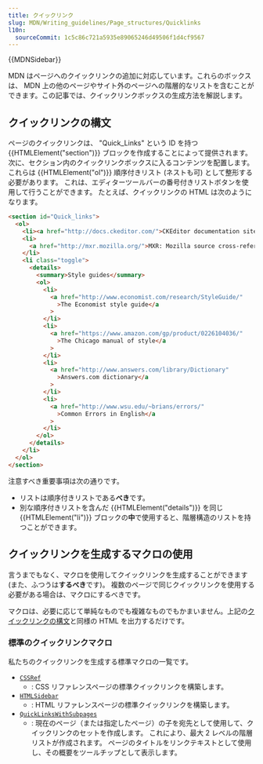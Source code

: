 ```yaml
---
title: クイックリンク
slug: MDN/Writing_guidelines/Page_structures/Quicklinks
l10n:
  sourceCommit: 1c5c86c721a5935e89065246d49506f1d4cf9567
---
```


{{MDNSidebar}}

MDN はページへのクイックリンクの追加に対応しています。これらのボックスは、 MDN 上の他のページやサイト外のページへの階層的なリストを含むことができます。この記事では、クイックリンクボックスの生成方法を解説します。

## クイックリンクの構文

ページのクイックリンクは、 "Quick_Links" という ID を持つ {{HTMLElement("section")}} ブロックを作成することによって提供されます。
次に、セクション内のクイックリンクボックスに入るコンテンツを配置します。
これらは {{HTMLElement("ol")}} 順序付きリスト (ネストも可) として整形する必要があります。
これは、エディターツールバーの番号付きリストボタンを使用して行うことができます。
たとえば、クイックリンクの HTML は次のようになります。

```html
<section id="Quick_links">
  <ol>
    <li><a href="http://docs.ckeditor.com/">CKEditor documentation site</a></li>
    <li>
      <a href="http://mxr.mozilla.org/">MXR: Mozilla source cross-reference</a>
    </li>
    <li class="toggle">
      <details>
        <summary>Style guides</summary>
        <ol>
          <li>
            <a href="http://www.economist.com/research/StyleGuide/"
              >The Economist style guide</a
            >
          </li>
          <li>
            <a href="https://www.amazon.com/gp/product/0226104036/"
              >The Chicago manual of style</a
            >
          </li>
          <li>
            <a href="http://www.answers.com/library/Dictionary"
              >Answers.com dictionary</a
            >
          </li>
          <li>
            <a href="http://www.wsu.edu/~brians/errors/"
              >Common Errors in English</a
            >
          </li>
        </ol>
      </details>
    </li>
  </ol>
</section>
```

注意すべき重要事項は次の通りです。

- リストは順序付きリストである**べき**です。
- 別な順序付きリストを含んだ {{HTMLElement("details")}} を同じ {{HTMLElement("li")}} ブロックの**中**で使用すると、階層構造のリストを持つことができます。

## クイックリンクを生成するマクロの使用

言うまでもなく、マクロを使用してクイックリンクを生成することができます (また、ふつうは**するべき**です)。
複数のページで同じクイックリンクを使用する必要がある場合は、マクロにするべきです。

マクロは、必要に応じて単純なものでも複雑なものでもかまいません。上記の[クイックリンクの構文](#クイックリンクの構文)と同様の HTML を出力するだけです。

### 標準のクイックリンクマクロ

私たちのクイックリンクを生成する標準マクロの一覧です。

- [`CSSRef`](https://github.com/mdn/yari/blob/main/kumascript/macros/CSSRef.ejs)
  - : CSS リファレンスページの標準クイックリンクを構築します。
- [`HTMLSidebar`](https://github.com/mdn/yari/blob/main/kumascript/macros/HTMLSidebar.ejs)
  - : HTML リファレンスページの標準クイックリンクを構築します。
- [`QuickLinksWithSubpages`](https://github.com/mdn/yari/blob/main/kumascript/macros/QuickLinksWithSubpages.ejs)
  - : 現在のページ（または指定したページ）の子を宛先として使用して、クイックリンクのセットを作成します。
    これにより、最大 2 レベルの階層リストが作成されます。
    ページのタイトルをリンクテキストとして使用し、その概要をツールチップとして表示します。
